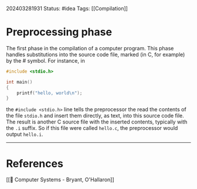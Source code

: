 202403281931
Status: #idea
Tags: [[Compilation]]

# Preprocessing phase

The first phase in the compilation of a computer program. This phase handles substitutions into the source code file, marked (in C, for example) by the # symbol. For instance, in

```c 
#include <stdio.h>

int main()
{
	printf("hello, world\n");
}
```

the `#include <stdio.h>` line tells the preprocessor the read the contents of the file `stdio.h` and insert them directly, as text, into this source code file. The result is another C source file with the inserted contents, typically with the `.i` suffix. So if this file were called `hello.c`, the preprocessor would output `hello.i`.

___
# References
[[📕 Computer Systems - Bryant, O'Hallaron]]

